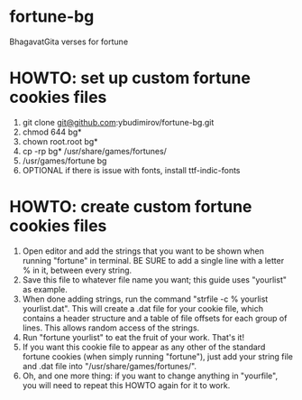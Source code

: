 # fortune-bg
BhagavatGita verses for fortune

# HOWTO: set up custom fortune cookies files
1. git clone git@github.com:ybudimirov/fortune-bg.git
2. chmod 644 bg*
3. chown root.root bg*
4. cp -rp bg* /usr/share/games/fortunes/
5. /usr/games/fortune bg
6. OPTIONAL if there is issue with fonts, install ttf-indic-fonts

# HOWTO: create custom fortune cookies files
1. Open editor and add the strings that you want to be shown when running "fortune" in terminal. 
BE SURE to add a single line with a letter % in it, between every string.
2. Save this file to whatever file name you want; this guide uses "yourlist" as example.
3. When done adding strings, run the command "strfile -c % yourlist yourlist.dat". 
This will create a .dat file for your cookie file, which contains a header structure and a table of file offsets for each group of lines. This allows random access of the strings.
4. Run "fortune yourlist" to eat the fruit of your work. That's it! 
5. If you want this cookie file to appear as any other of the standard fortune cookies (when simply running "fortune"), just add your string file and .dat file into "/usr/share/games/fortunes/".
6. Oh, and one more thing: if you want to change anything in "yourfile", you will need to repeat this HOWTO again for it to work.
